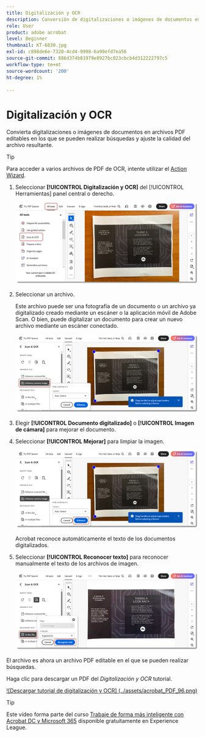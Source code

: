 ```yaml
---
title: Digitalización y OCR
description: Conversión de digitalizaciones o imágenes de documentos en archivos PDF editables que permiten búsquedas y ajuste la calidad del archivo resultante
role: User
product: adobe acrobat
level: Beginner
thumbnail: KT-6830.jpg
exl-id: c898de6e-7320-4cd4-9998-6a99efd7ea56
source-git-commit: 886d374b81979e8927bc823cbcb4d312222797c5
workflow-type: tm+mt
source-wordcount: '200'
ht-degree: 1%

---
```


# Digitalización y OCR

Convierta digitalizaciones o imágenes de documentos en archivos PDF editables en los que se pueden realizar búsquedas y ajuste la calidad del archivo resultante.

>[!TIP]
>
>Para acceder a varios archivos de PDF de OCR, intente utilizar el [Action Wizard](../advanced-tasks/action.md).

1. Seleccionar **[!UICONTROL Digitalización y OCR]** del [!UICONTROL Herramientas] panel central o derecho.

   ![Paso 1 del análisis](../assets/Scan_1.png)

1. Seleccionar un archivo.

   Este archivo puede ser una fotografía de un documento o un archivo ya digitalizado creado mediante un escáner o la aplicación móvil de Adobe Scan. O bien, puede digitalizar un documento para crear un nuevo archivo mediante un escáner conectado.

   ![Paso de exploración 2](../assets/Scan_2.png)

1. Elegir **[!UICONTROL Documento digitalizado]** o **[!UICONTROL Imagen de cámara]** para mejorar el documento.

1. Seleccionar **[!UICONTROL Mejorar]** para limpiar la imagen.

   ![Paso de exploración 3](../assets/Scan_3.png)

   Acrobat reconoce automáticamente el texto de los documentos digitalizados.

1. Seleccionar **[!UICONTROL Reconocer texto]** para reconocer manualmente el texto de los archivos de imagen.

   ![Paso de análisis 4](../assets/Scan_4.png)

El archivo es ahora un archivo PDF editable en el que se pueden realizar búsquedas.

Haga clic para descargar un PDF del *Digitalización y OCR* tutorial.

[![Descargar tutorial de digitalización y OCR] (../assets/acrobat_PDF_96.png)](../assets/AcrobatDCScan.pdf)

>[!TIP]
>
>Este vídeo forma parte del curso [Trabaje de forma más inteligente con Acrobat DC y Microsoft 365](https://experienceleague.adobe.com/?recommended=Acrobat-U-1-2021.microsoft365) disponible gratuitamente en Experience League.
